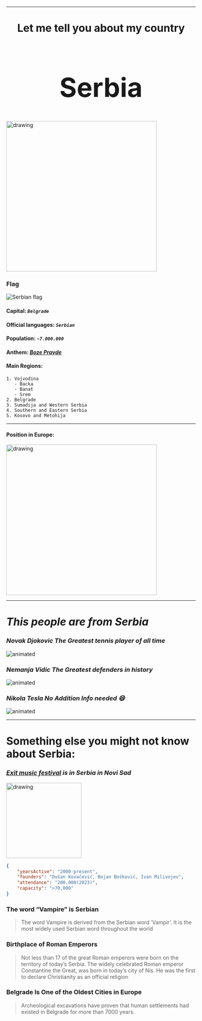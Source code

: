 ___

<h1 align="center">Let me tell you about my country</h1>

 <h1 align="center" style="font-size: 70px"> <strong>Serbia</strong> </h1>
<img src="https://upload.wikimedia.org/wikipedia/commons/thumb/5/59/Serbien_topo.png/310px-Serbien_topo.png" alt="drawing" width="400"/> 

### Flag 

![Serbian flag](https://upload.wikimedia.org/wikipedia/commons/thumb/f/ff/Flag_of_Serbia.svg/125px-Flag_of_Serbia.svg.png)

#### Capital: *`Belgrade`*
#### Official languages: *`Serbian`*
#### Population: *`~7.000.000`*
#### Anthem: *[Boze Pravde](https://en.wikipedia.org/wiki/File:National_anthem_of_Serbia,_performed_by_the_United_States_Navy_Band.wav)*
#### Main Regions: 
    1. Vojvodina 
       - Backa
       - Banat
       - Srem
    2. Belgrade
    3. Sumadija and Western Serbia
    4. Southern and Eastern Serbia
    5. Kosovo and Metohija

___
#### Position in Europe:

<img src="https://upload.wikimedia.org/wikipedia/commons/thumb/1/1f/Location_of_Serbia_in_Europe%2C_Kosovo_included.png/800px-Location_of_Serbia_in_Europe%2C_Kosovo_included.png" alt="drawing" width="400"/>

___
# *This people are from Serbia*

### ***Novak Djokovic The Greatest tennis player of all time*** 

<img src="https://media.giphy.com/media/repH2w4IgeEvP2sLYz/giphy.gif?cid=790b7611xzizgvfxtx1fapn221h52tin6bpl04159b10wpw8&ep=v1_gifs_search&rid=giphy.gif&ct=g" alt="animated" /> 

### ***Nemanja Vidic The Greatest defenders in history***

<img src="https://media.giphy.com/media/Sm7Yrc4B64gXLGxgju/giphy.gif?cid=790b7611xzizgvfxtx1fapn221h52tin6bpl04159b10wpw8&ep=v1_gifs_search&rid=giphy.gif&ct=g" alt="animated" />

### ***Nikola Tesla No Addition Info needed :smile:***

<img src="https://media.giphy.com/media/v1.Y2lkPTc5MGI3NjExYW82eG5tb29yMWJzZGVkemhiMmU4bWNpdnI3dWcxcW1zNmVyMTUyeSZlcD12MV9naWZzX3NlYXJjaCZjdD1n/5oJrmKCi1YnZ6v6vXK/giphy.gif" alt="animated" />

___

# Something else you might not know about Serbia:

### ***[Exit music festival](https://www.exitfest.org/) is in Serbia in Novi Sad***

<img src="https://www.exitfest.org/wp-content/uploads/2021/07/exit-logo-2022.svg" alt="drawing" width="200"/> 

``` json
{
    "yearsActive": "2000-present",
    "founders": "Dušan Kovačević, Bojan Bošković, Ivan Milivojev",
    "attendance": "200,000(2023)",
    "capacity": ">70,000"
}

```

### The word “Vampire” is Serbian 

>The word Vampire is derived from the Serbian word ‘Vampir’. It is the most widely used Serbian word throughout the world


### Birthplace of Roman Emperors

>Not less than 17  of the great Roman emperors were born on the territory of today’s Serbia. The widely celebrated Roman emperor Constantine the Great, was born in today’s city of Nis. He was the first to declare Christianity as an official religion
        

### Belgrade Is One of the Oldest Cities in Europe

>Archeological excavations have proven that human settlements had existed in Belgrade for more than 7000 years. 






